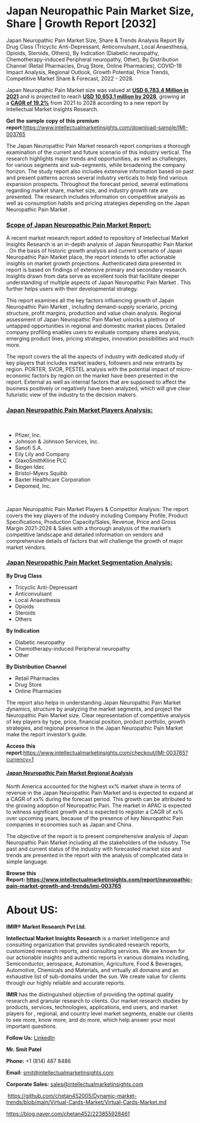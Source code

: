 <h1>Japan Neuropathic Pain&nbsp;Market Size, Share | Growth Report [2032]</h1>
<p>Japan Neuropathic Pain Market Size, Share &amp; Trends Analysis Report By Drug Class (Tricyclic Anti-Depressant, Anticonvulsant, Local Anaesthesia, Opioids, Steroids, Others), By Indication (Diabetic neuropathy, Chemotherapy-induced Peripheral neuropathy, Other), By Distribution Channel (Retail Pharmacies, Drug Store, Online Pharmacies), COVID-19 Impact Analysis, Regional Outlook, Growth Potential, Price Trends, Competitive Market Share &amp; Forecast, 2022 - 2028.</p>
<p>Japan Neuropathic Pain Market size was valued at&nbsp;<strong><u>USD 6,783.4 Million in 2021</u></strong>&nbsp;and is projected to reach&nbsp;<strong><u>USD 10,653.1 million by 2028</u></strong>, growing at a&nbsp;<strong><u>CAGR of 19.2%</u></strong>&nbsp;from 2021 to 2028 according to a new report by Intellectual Market Insights Research.</p>
<p>𝐆𝐞𝐭 𝐭𝐡𝐞 𝐬𝐚𝐦𝐩𝐥𝐞 𝐜𝐨𝐩𝐲 𝐨𝐟 𝐭𝐡𝐢𝐬 𝐩𝐫𝐞𝐦𝐢𝐮𝐦 𝐫𝐞𝐩𝐨𝐫𝐭:<a href="https://www.intellectualmarketinsights.com/download-sample/IMI-003765">https://www.intellectualmarketinsights.com/download-sample/IMI-003765</a>&nbsp;</p>
<p>The Japan Neuropathic Pain Market research report comprises a thorough examination of the current and future scenario of this industry vertical. The research highlights major trends and opportunities, as well as challenges, for various segments and sub-segments, while broadening the company horizon. The study report also includes extensive information based on past and present patterns across several industry verticals to help find various expansion prospects. Throughout the forecast period, several estimations regarding market share, market size, and industry growth rate are presented. The research includes information on competitive analysis as well as consumption habits and pricing strategies depending on the Japan Neuropathic Pain Market .</p>
<h3><strong><u>Scope of Japan Neuropathic Pain Market Report:</u></strong></h3>
<p>A recent market research report added to repository of Intellectual Market Insights Research is an in-depth analysis of Japan Neuropathic Pain Market . On the basis of historic growth analysis and current scenario of Japan Neuropathic Pain Market place, the report intends to offer actionable insights on market growth projections. Authenticated data presented in report is based on findings of extensive primary and secondary research. Insights drawn from data serve as excellent tools that facilitate deeper understanding of multiple aspects of Japan Neuropathic Pain Market . This further helps users with their developmental strategy.</p>
<p>This report examines all the key factors influencing growth of Japan Neuropathic Pain Market , including demand-supply scenario, pricing structure, profit margins, production and value chain analysis. Regional assessment of Japan Neuropathic Pain Market unlocks a plethora of untapped opportunities in regional and domestic market places. Detailed company profiling enables users to evaluate company shares analysis, emerging product lines, pricing strategies, innovation possibilities and much more.</p>
<p>The report covers the all the aspects of industry with dedicated study of key players that includes market leaders, followers and new entrants by region. PORTER, SVOR, PESTEL analysis with the potential impact of micro-economic factors by region on the market have been presented in the report. External as well as internal factors that are supposed to affect the business positively or negatively have been analyzed, which will give clear futuristic view of the industry to the decision makers.</p>
<h3><strong><u>Japan Neuropathic Pain Market Players Analysis:</u></strong></h3>
<p>&nbsp;</p>
<ul>
<li>Pfizer, Inc.</li>
<li>Johnson &amp; Johnson Services, Inc.</li>
<li>Sanofi S.A.</li>
<li>Eily Lily and Company</li>
<li>GlaxoSmithKline PLC</li>
<li>Biogen Idec.</li>
<li>Bristol-Myers Squibb</li>
<li>Baxter Healthcare Corporation</li>
<li>Depomed, Inc.</li>
</ul>
<p>&nbsp;</p>
<p>Japan Neuropathic Pain Market Players &amp; Competitor Analysis: The report covers the key players of the industry including Company Profile, Product Specifications, Production Capacity/Sales, Revenue, Price and Gross Margin 2021-2028 &amp; Sales with a thorough analysis of the market&rsquo;s competitive landscape and detailed information on vendors and comprehensive details of factors that will challenge the growth of major market vendors.</p>
<h3><strong><u>Japan Neuropathic Pain Market Segmentation Analysis:</u></strong></h3>
<p><strong>By Drug Class</strong></p>
<ul>
<li>Tricyclic Anti-Depressant</li>
<li>Anticonvulsant</li>
<li>Local Anaesthesia</li>
<li>Opioids</li>
<li>Steroids</li>
<li>Others</li>
</ul>
<p><strong>By Indication</strong></p>
<ul>
<li>Diabetic neuropathy</li>
<li>Chemotherapy-induced Peripheral neuropathy</li>
<li>Other</li>
</ul>
<p><strong>By Distribution Channel</strong></p>
<ul>
<li>Retail Pharmacies</li>
<li>Drug Store</li>
<li>Online Pharmacies</li>
</ul>
<p>The report also helps in understanding Japan Neuropathic Pain Market dynamics, structure by analyzing the market segments, and project the Neuropathic Pain&nbsp;Market size. Clear representation of competitive analysis of key players by type, price, financial position, product portfolio, growth strategies, and regional presence in the Japan Neuropathic Pain Market make the report investor&rsquo;s guide.</p>
<p>𝐀𝐜𝐜𝐞𝐬𝐬 𝐭𝐡𝐢𝐬 𝐫𝐞𝐩𝐨𝐫𝐭:<a href="https://www.intellectualmarketinsights.com/checkout/IMI-003765?currency=1">https://www.intellectualmarketinsights.com/checkout/IMI-003765?currency=1</a>&nbsp;</p>
<h4><strong><u> Japan Neuropathic Pain Market Regional Analysis</u></strong></h4>
<p>North America accounted for the highest xx% market share in terms of revenue in the Japan Neuropathic Pain Market and is expected to expand at a CAGR of xx% during the forecast period. This growth can be attributed to the growing adoption of Neuropathic Pain. The market in APAC is expected to witness significant growth and is expected to register a CAGR of xx% over upcoming years, because of the presence of key Neuropathic Pain companies in economies such as Japan and China.</p>
<p>The objective of the report is to present comprehensive analysis of Japan Neuropathic Pain Market including all the stakeholders of the industry. The past and current status of the industry with forecasted market size and trends are presented in the report with the analysis of complicated data in simple language.</p>
<p><strong>Browse this Report:&nbsp;<a href="https://www.intellectualmarketinsights.com/report/neuropathic-pain-market-growth-and-trends/imi-003765">https://www.intellectualmarketinsights.com/report/neuropathic-pain-market-growth-and-trends/imi-003765</a>&nbsp;</strong></p>
<h1>About US:</h1>
<p><strong>IMIR&reg; Market Research Pvt Ltd.</strong></p>
<p><strong>Intellectual Market Insights Research</strong> is a market intelligence and consulting organization that provides syndicated research reports, customized research reports, and consulting services. We are known for our actionable insights and authentic reports in various domains including, Semiconductor, aerospace, Automation, Agriculture, Food &amp; Beverages, Automotive, Chemicals and Materials, and virtually all domains and an exhaustive list of sub-domains under the sun. We create value for clients through our highly reliable and accurate reports.</p>
<p><strong>IMIR</strong> has the distinguished objective of providing the optimal quality research and granular research to clients. Our market research studies by products, services, technologies, applications, end users, and market players for , regional, and country level market segments, enable our clients to see more, know more, and do more, which help answer your most important questions.</p>
<p><strong>Follow Us:</strong> <a href="https://in.linkedin.com/company/imir-market-research">LinkedIn</a></p>
<p><strong>Mr. Smit Patel</strong></p>
<p><strong>Phone:</strong> +1 (814) 487 8486</p>
<p><strong>Email:</strong> <a href="mailto:smit@intellectualmarketinsights.com">smit@intellectualmarketinsights.com</a></p>
<p><strong>Corporate Sales:</strong> <a href="mailto:sales@intellectualmarketinsights.com">sales@intellectualmarketinsights.com</a></p>
<p>&nbsp;<a href="https://github.com/chetan452005/Dynamic-market-trends/blob/main/Virtual-Cards-Market/Virtual-Cards-Market.md">https://github.com/chetan452005/Dynamic-market-trends/blob/main/Virtual-Cards-Market/Virtual-Cards-Market.md</a>&nbsp;</p>
<p><a href="https://blog.naver.com/chetan452/223855928461">https://blog.naver.com/chetan452/223855928461</a>&nbsp;</p>
<p>&nbsp;</p>
